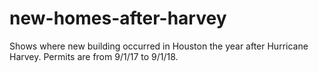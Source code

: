 # new-homes-after-harvey
Shows where new building occurred in Houston the year after Hurricane Harvey. Permits are from 9/1/17 to 9/1/18.
